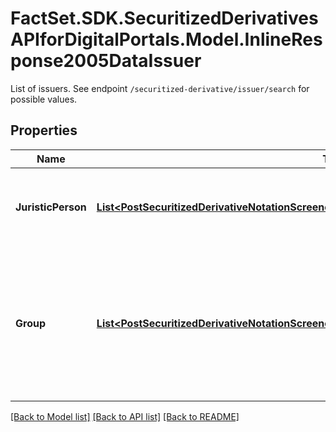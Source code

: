 # FactSet.SDK.SecuritizedDerivativesAPIforDigitalPortals.Model.InlineResponse2005DataIssuer
List of issuers. See endpoint `/securitized-derivative/issuer/search` for possible values.

## Properties

Name | Type | Description | Notes
------------ | ------------- | ------------- | -------------
**JuristicPerson** | [**List&lt;PostSecuritizedDerivativeNotationScreenerValueRangesGetDataIssuerJuristicPersonItems&gt;**](PostSecuritizedDerivativeNotationScreenerValueRangesGetDataIssuerJuristicPersonItems.md) | List of issuers that represent an actual juristic person. | [optional] 
**Group** | [**List&lt;PostSecuritizedDerivativeNotationScreenerValueRangesGetDataIssuerGroupItems&gt;**](PostSecuritizedDerivativeNotationScreenerValueRangesGetDataIssuerGroupItems.md) | List of issuer groups. The issuer group is defined by FactSet and does not represent an actual juristic person. | [optional] 

[[Back to Model list]](../README.md#documentation-for-models) [[Back to API list]](../README.md#documentation-for-api-endpoints) [[Back to README]](../README.md)

